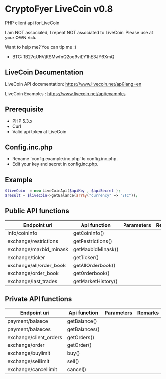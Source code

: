 CryptoFyer LiveCoin v0.8
==============

PHP client api for LiveCoin

I am NOT associated, I repeat NOT associated to LiveCoin. Please use at your OWN risk.

Want to help me? You can tip me :)
* BTC: 1B27qUNVjKSMwfnQ2oq9viDY1hE3JY6XmQ


LiveCoin Documentation
----
LiveCoin API documentation: https://www.livecoin.net/api?lang=en

LiveCoin Examples : https://www.livecoin.net/api/examples


Prerequisite
----
* PHP 5.3.x
* Curl
* Valid api token at LiveCoin


Config.inc.php
----
* Rename 'config.example.inc.php' to config.inc.php.
* Edit your key and secret in config.inc.php.



Example
----
```php
$liveCoin  = new LiveCoinApi($apiKey , $apiSecret );
$result = $liveCoin->getBalance(array("currency" => "BTC"));
```

Public API functions
----

| Endpoint uri | Api function | Parameters | Remarks |
| --- | --- | --- | --- |
| info/coinInfo | getCoinInfo() |  |  |
| exchange/restrictions | getRestrictions() |  |  |
| exchange/maxbid_minask | getMaxbidMinask() |  |  |
| exchange/ticker | getTicker() |  |  |
| exchange/all/order_book | getAllOrderbook() |  |  |
| exchange/order_book | getOrderbook() |  |  |
| exchange/last_trades | getMarketHistory() |  |  |

Private API functions
----

| Endpoint uri | Api function | Parameters | Remarks |
| --- | --- | --- | --- |
| payment/balance | getBalance() |  |  |
| payment/balances | getBalances() |  |  |
| exchange/client_orders | getOrders() |  |  |
| exchange/order | getOrder() |  |  |
| exchange/buylimit | buy() |  |  |
| exchange/selllimit | sell() |  |  |
| exchange/cancellimit | cancel() |  |  |
